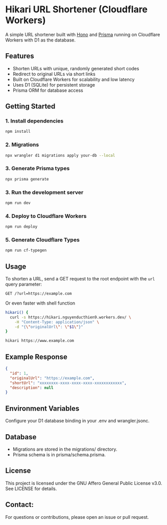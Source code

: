 # Hikari URL Shortener (Cloudflare Workers)

A simple URL shortener built with [Hono](https://hono.dev/) and [Prisma](https://www.prisma.io/) running on Cloudflare Workers with D1 as the database.

## Features

- Shorten URLs with unique, randomly generated short codes
- Redirect to original URLs via short links
- Built on Cloudflare Workers for scalability and low latency
- Uses D1 (SQLite) for persistent storage
- Prisma ORM for database access

## Getting Started

### 1. Install dependencies

```sh
npm install
```

### 2. Migrations

```sh
npx wrangler d1 migrations apply your-db --local
```

### 3. Generate Prisma types

```sh
npx prisma generate
```

### 3. Run the development server

```sh
npm run dev
```

### 4. Deploy to Cloudflare Workers

```sh
npm run deploy
```

### 5. Generate Cloudflare Types

```sh
npm run cf-typegen
```

## Usage

To shorten a URL, send a GET request to the root endpoint with the `url` query parameter:

```
GET /?url=https://example.com
```

Or even faster with shell function
```bash
hikari() {
  curl -s https://hikari.nguyenducthien9.workers.dev/ \
    -H "Content-Type: application/json" \
    -d "{\"originalUrl\": \"$1\"}"
}

hikari https://www.example.com
```

## Example Response

```json
{
  "id": 1,
  "originalUrl": "https://example.com",
  "shortUrl": "xxxxxxxx-xxxx-xxxx-xxxx-xxxxxxxxxxxx",
  "description": null
}
```

## Environment Variables

Configure your D1 database binding in your .env and wrangler.jsonc.

## Database

- Migrations are stored in the migrations/ directory.
- Prisma schema is in prisma/schema.prisma.

## License

This project is licensed under the GNU Affero General Public License v3.0. See LICENSE for details.

## Contact:

For questions or contributions, please open an issue or pull request.
